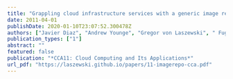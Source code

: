 ```yaml
---
title: "Grappling cloud infrastructure services with a generic image repository"
date: 2011-04-01
publishDate: 2020-01-10T23:07:52.300478Z
authors: ["Javier Diaz", "Andrew Younge", "Gregor von Laszewski", " FugangWang", "Geoffrey C. Fox"]
publication_types: ["1"]
abstract: ""
featured: false
publication: "*CCA11: Cloud Computing and Its Applications*"
url_pdf: "https://laszewski.github.io/papers/11-imagerepo-cca.pdf"
---
```


